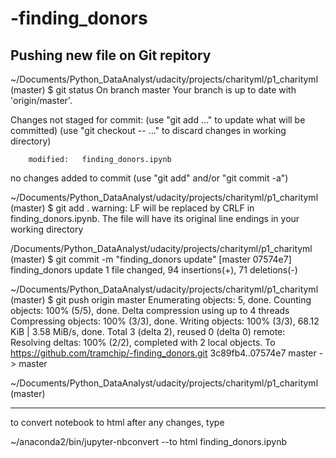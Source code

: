 
# -finding_donors
## Pushing new file on Git repitory 
 ~/Documents/Python_DataAnalyst/udacity/projects/charityml/p1_charityml (master)
$ git status
On branch master
Your branch is up to date with 'origin/master'.

Changes not staged for commit:
  (use "git add <file>..." to update what will be committed)
  (use "git checkout -- <file>..." to discard changes in working directory)

        modified:   finding_donors.ipynb

no changes added to commit (use "git add" and/or "git commit -a")

 ~/Documents/Python_DataAnalyst/udacity/projects/charityml/p1_charityml (master)
$ git add .
warning: LF will be replaced by CRLF in finding_donors.ipynb.
The file will have its original line endings in your working directory

/Documents/Python_DataAnalyst/udacity/projects/charityml/p1_charityml (master)
$ git commit -m "finding_donors update"
[master 07574e7] finding_donors update
 1 file changed, 94 insertions(+), 71 deletions(-)

~/Documents/Python_DataAnalyst/udacity/projects/charityml/p1_charityml (master)
$ git push origin master
Enumerating objects: 5, done.
Counting objects: 100% (5/5), done.
Delta compression using up to 4 threads
Compressing objects: 100% (3/3), done.
Writing objects: 100% (3/3), 68.12 KiB | 3.58 MiB/s, done.
Total 3 (delta 2), reused 0 (delta 0)
remote: Resolving deltas: 100% (2/2), completed with 2 local objects.
To https://github.com/tramchip/-finding_donors.git
   3c89fb4..07574e7  master -> master

~/Documents/Python_DataAnalyst/udacity/projects/charityml/p1_charityml (master)


---------------------------------------------



to convert notebook to html after any changes, type

~/anaconda2/bin/jupyter-nbconvert --to html finding_donors.ipynb

